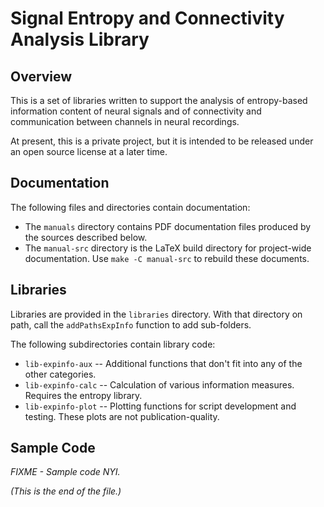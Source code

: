 # Signal Entropy and Connectivity Analysis Library

## Overview

This is a set of libraries written to support the analysis of entropy-based
information content of neural signals and of connectivity and communication
between channels in neural recordings.

At present, this is a private project, but it is intended to be released
under an open source license at a later time.


## Documentation

The following files and directories contain documentation:

* The `manuals` directory contains PDF documentation files produced by
the sources described below.
* The `manual-src` directory is the LaTeX build directory for project-wide
documentation. Use `make -C manual-src` to rebuild these documents.


## Libraries

Libraries are provided in the `libraries` directory. With that directory
on path, call the `addPathsExpInfo` function to add sub-folders.

The following subdirectories contain library code:

* `lib-expinfo-aux` --
Additional functions that don't fit into any of the other categories.
* `lib-expinfo-calc` --
Calculation of various information measures. Requires the entropy library.
* `lib-expinfo-plot` --
Plotting functions for script development and testing. These plots are not
publication-quality.


## Sample Code

*FIXME - Sample code NYI.*


*(This is the end of the file.)*
